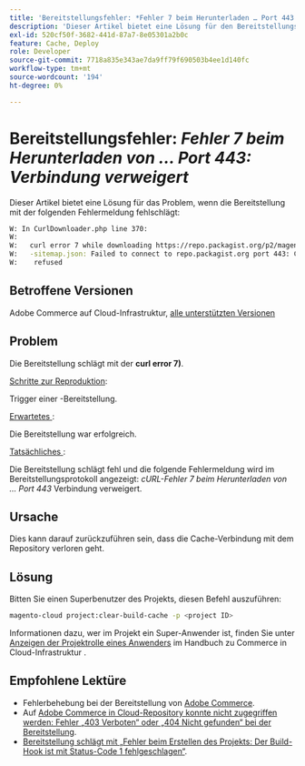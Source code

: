 ```yaml
---
title: 'Bereitstellungsfehler: *Fehler 7 beim Herunterladen … Port 443: Verbindung verweigert*'
description: 'Dieser Artikel bietet eine Lösung für den Bereitstellungsfehler: *„Fehler 7 beim Herunterladen von … Port 443: Verbindung verweigert“*.'
exl-id: 520cf50f-3682-441d-87a7-8e05301a2b0c
feature: Cache, Deploy
role: Developer
source-git-commit: 7718a835e343ae7da9ff79f690503b4ee1d140fc
workflow-type: tm+mt
source-wordcount: '194'
ht-degree: 0%

---
```


# Bereitstellungsfehler: *Fehler 7 beim Herunterladen von … Port 443: Verbindung verweigert*

Dieser Artikel bietet eine Lösung für das Problem, wenn die Bereitstellung mit der folgenden Fehlermeldung fehlschlägt:

```bash
W: In CurlDownloader.php line 370:
W:
W:   curl error 7 while downloading https://repo.packagist.org/p2/magento/module
W:   -sitemap.json: Failed to connect to repo.packagist.org port 443: Connection
W:    refused
```

## Betroffene Versionen

Adobe Commerce auf Cloud-Infrastruktur, [alle unterstützten Versionen](https://www.adobe.com/content/dam/cc/en/legal/terms/enterprise/pdfs/Adobe-Commerce-Software-Lifecycle-Policy.pdf)

## Problem

Die Bereitstellung schlägt mit der **curl error 7)**.

<u>Schritte zur Reproduktion</u>:

Trigger einer -Bereitstellung.

<u>Erwartetes </u>:

Die Bereitstellung war erfolgreich.

<u>Tatsächliches </u>:

Die Bereitstellung schlägt fehl und die folgende Fehlermeldung wird im Bereitstellungsprotokoll angezeigt: *cURL-Fehler 7 beim Herunterladen von … Port 443* Verbindung verweigert.

## Ursache

Dies kann darauf zurückzuführen sein, dass die Cache-Verbindung mit dem Repository verloren geht.

## Lösung

Bitten Sie einen Superbenutzer des Projekts, diesen Befehl auszuführen:

```bash
magento-cloud project:clear-build-cache -p <project ID>
```

Informationen dazu, wer im Projekt ein Super-Anwender ist, finden Sie unter [Anzeigen der Projektrolle eines Anwenders](/docs/commerce-cloud-service/user-guide/project/user-access.html?lang=en#view-a-user’s-project-role) im Handbuch zu Commerce in Cloud-Infrastruktur .

## Empfohlene Lektüre

* Fehlerbehebung bei der Bereitstellung von [Adobe Commerce](/docs/commerce-knowledge-base/kb/troubleshooting/deployment/magento-deployment-troubleshooter.html).
* Auf [Adobe Commerce in Cloud-Repository konnte nicht zugegriffen werden: Fehler „403 Verboten“ oder „404 Nicht gefunden“ bei der Bereitstellung](/docs/commerce-knowledge-base/kb/troubleshooting/deployment/magento-commerce-cloud-repo-could-not-be-accessed-403-forbidden-or-404-not-found-error-when-deploying.html).
* [Bereitstellung schlägt mit „Fehler beim Erstellen des Projekts: Der Build-Hook ist mit Status-Code 1 fehlgeschlagen“](/docs/commerce-knowledge-base/kb/troubleshooting/deployment/deployment-fails-with-error-building-project-the-build-hook-failed-with-status-code-1.html).
